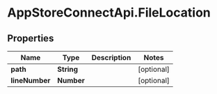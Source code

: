 # AppStoreConnectApi.FileLocation

## Properties

Name | Type | Description | Notes
------------ | ------------- | ------------- | -------------
**path** | **String** |  | [optional] 
**lineNumber** | **Number** |  | [optional] 


